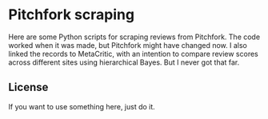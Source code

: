 # Pitchfork scraping
Here are some Python scripts for scraping reviews from Pitchfork. The code worked when it was made, but Pitchfork might have changed now. I also linked the records to MetaCritic, with an intention to compare review scores across different sites using hierarchical Bayes. But I never got that far.

## License
If you want to use something here, just do it.
